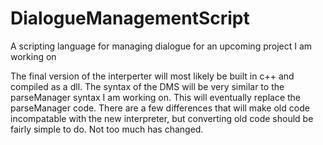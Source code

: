 # DialogueManagementScript
A scripting language for managing dialogue for an upcoming project I am working on

The final version of the interperter will most likely be built in c++ and compiled as a dll. The syntax of the DMS will be very similar to the parseManager syntax I am working on. This will eventually replace the parseManager code. There are a few differences that will make old code incompatable with the new interpreter, but converting old code should be fairly simple to do. Not too much has changed.

